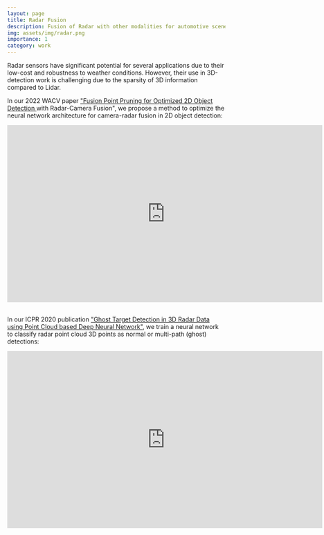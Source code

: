 ```yaml
---
layout: page
title: Radar Fusion
description: Fusion of Radar with other modalities for automotive scene understanding
img: assets/img/radar.png
importance: 1
category: work
---
```


Radar sensors have significant potential for several applications due to their low-cost and robustness to weather conditions.
However, their use in 3D-detection work is challenging due to the sparsity of 3D information compared to Lidar.

In our 2022 WACV paper <a href="https://openaccess.thecvf.com/content/WACV2022/papers/Stacker_Fusion_Point_Pruning_for_Optimized_2D_Object_Detection_With_Radar-Camera_WACV_2022_paper.pdf?ref=https://githubhelp.com"> "Fusion Point Pruning for Optimized 2D Object Detection </a>
with Radar-Camera Fusion", we propose a method to optimize the neural network architecture for camera-radar fusion in 2D object detection:
<iframe width="728" height="410" src="https://www.youtube.com/embed/rjf_vHxHErw" title="YouTube video player" frameborder="0" allow="accelerometer; autoplay; clipboard-write; encrypted-media; gyroscope; picture-in-picture; web-share" allowfullscreen></iframe>
<br />
<br />

In our ICPR 2020 publication <a href="https://www.dfki.de/fileadmin/user_upload/import/11198_Chamseddine2021Ghost.pdf">"Ghost Target Detection in 3D Radar Data using
Point Cloud based Deep Neural Network"</a>, we train a neural network to classify radar point cloud 3D points as normal or multi-path (ghost) detections:
<iframe width="728" height="410" src="https://www.youtube.com/embed/drKrmjzhHzk" title="YouTube video player" frameborder="0" allow="accelerometer; autoplay; clipboard-write; encrypted-media; gyroscope; picture-in-picture; web-share" allowfullscreen></iframe>
